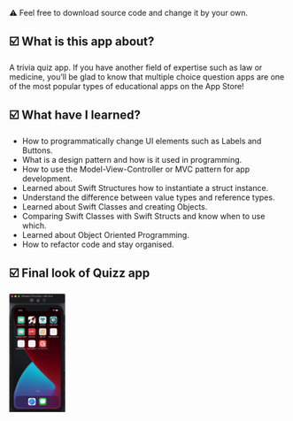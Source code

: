 ⚠️ Feel free to download source code and change it by your own.
<h2>☑️ What is this app about?</h2>
<p>A trivia quiz app. If you have another field of expertise such as law or medicine, you’ll be glad to know that multiple choice question apps are one of the most popular types of educational apps on the App Store! </p>
<h2>☑️ What have I learned?</h2>
<ul>
  <li>How to programmatically change UI elements such as Labels and Buttons.</li>
  <li>What is a design pattern and how is it used in programming.</li>
  <li>How to use the Model-View-Controller or MVC pattern for app development.</li>
  <li>Learned about Swift Structures how to instantiate a struct instance.</li>
  <li>Understand the difference between value types and reference types.</li>
  <li>Learned about Swift Classes and creating Objects.</li>
  <li>Comparing Swift Classes with Swift Structs and know when to use which.</li>
  <li>Learned about Object Oriented Programming.</li>
  <li>How to refactor code and stay organised.</li>
</ul>
<h2>☑️ Final look of Quizz app</h2>
<img src="quiz.gif" alt="quiz" width="20%" height="50%">

